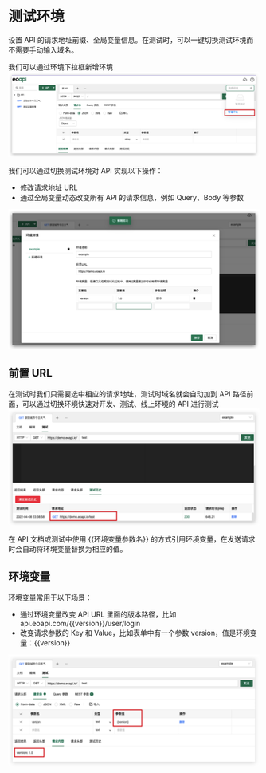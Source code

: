 # 测试环境

设置 API 的请求地址前缀、全局变量信息。在测试时，可以一键切换测试环境而不需要手动输入域名。

我们可以通过环境下拉框新增环境
![](../assets/images/2022-04-08-23-20-58.png)

我们可以通过切换测试环境对 API 实现以下操作：

- 修改请求地址 URL
- 通过全局变量动态改变所有 API 的请求信息，例如 Query、Body 等参数

![](../assets/images/2022-04-08-23-38-17.png)

## 前置 URL

在测试时我们只需要选中相应的请求地址，测试时域名就会自动加到 API 路径前面，可以通过切换环境快速对开发、测试、线上环境的 API 进行测试
![](../assets/images/2022-04-08-23-41-41.png)

在 API 文档或测试中使用 {{环境变量参数名}} 的方式引用环境变量，在发送请求时会自动将环境变量替换为相应的值。

## 环境变量

环境变量常用于以下场景：

- 通过环境变量改变 API URL 里面的版本路径，比如 api.eoapi.com/\{{version}}/user/login
- 改变请求参数的 Key 和 Value，比如表单中有一个参数 version，值是环境变量：{{version}}

![](../assets/images/2022-04-08-23-45-12.png)
